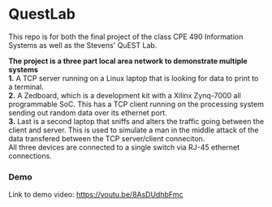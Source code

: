 # QuestLab
This repo is for both the final project of the class CPE 490 Information Systems as well as the Stevens' QuEST Lab.

**The project is a three part local area network to demonstrate multiple systems**<br>
**1.** A TCP server running on a Linux laptop that is looking for data to print to a terminal.<br>
**2.** A Zedboard, which is a development kit with a Xilinx Zynq-7000 all programmable SoC. This has a TCP client running on the processing system sending out random data over its ethernet port.<br>
**3.** Last is a second laptop that sniffs and alters the traffic going between the client and server. This is used to simulate a man in the middle attack of the data transfered between the TCP server/client conneciton.<br>
All three devices are connected to a single switch via RJ-45 ethernet connections.<br>

### Demo
Link to demo video: https://youtu.be/8AsDUdhbFmc

